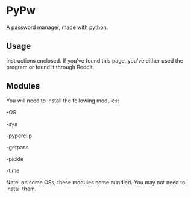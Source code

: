 # PyPw
A password manager, made with python. 

## Usage

Instructions enclosed. If you've found this page, you've either used the program or found it through Reddit. 


## Modules
You will need to install the following modules:

-OS

-sys

-pyperclip

-getpass

-pickle

-time

Note: on some OSs, these modules come bundled. You may not need to install them. 
